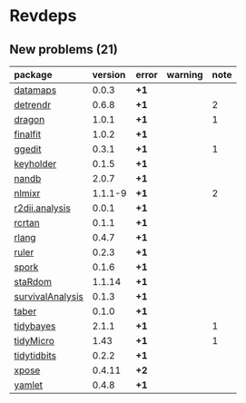# Revdeps

## New problems (21)

|package                                          |version |error  |warning |note |
|:------------------------------------------------|:-------|:------|:-------|:----|
|[datamaps](problems.md#datamaps)                 |0.0.3   |__+1__ |        |     |
|[detrendr](problems.md#detrendr)                 |0.6.8   |__+1__ |        |2    |
|[dragon](problems.md#dragon)                     |1.0.1   |__+1__ |        |1    |
|[finalfit](problems.md#finalfit)                 |1.0.2   |__+1__ |        |     |
|[ggedit](problems.md#ggedit)                     |0.3.1   |__+1__ |        |1    |
|[keyholder](problems.md#keyholder)               |0.1.5   |__+1__ |        |     |
|[nandb](problems.md#nandb)                       |2.0.7   |__+1__ |        |     |
|[nlmixr](problems.md#nlmixr)                     |1.1.1-9 |__+1__ |        |2    |
|[r2dii.analysis](problems.md#r2diianalysis)      |0.0.1   |__+1__ |        |     |
|[rcrtan](problems.md#rcrtan)                     |0.1.1   |__+1__ |        |     |
|[rlang](problems.md#rlang)                       |0.4.7   |__+1__ |        |     |
|[ruler](problems.md#ruler)                       |0.2.3   |__+1__ |        |     |
|[spork](problems.md#spork)                       |0.1.6   |__+1__ |        |     |
|[staRdom](problems.md#stardom)                   |1.1.14  |__+1__ |        |     |
|[survivalAnalysis](problems.md#survivalanalysis) |0.1.3   |__+1__ |        |     |
|[taber](problems.md#taber)                       |0.1.0   |__+1__ |        |     |
|[tidybayes](problems.md#tidybayes)               |2.1.1   |__+1__ |        |1    |
|[tidyMicro](problems.md#tidymicro)               |1.43    |__+1__ |        |1    |
|[tidytidbits](problems.md#tidytidbits)           |0.2.2   |__+1__ |        |     |
|[xpose](problems.md#xpose)                       |0.4.11  |__+2__ |        |     |
|[yamlet](problems.md#yamlet)                     |0.4.8   |__+1__ |        |     |

